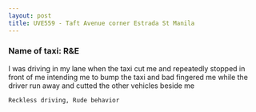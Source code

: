 ```yaml
---
layout: post
title: UVE559 - Taft Avenue corner Estrada St Manila
---
```


### Name of taxi: R&E

I was driving in my lane when the taxi cut me and repeatedly stopped in front of me intending me to bump the taxi and bad fingered me while the driver run away and cutted the other vehicles beside me

```Reckless driving, Rude behavior```
